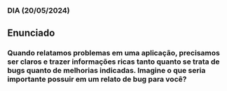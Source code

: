 ### DIA (20/05/2024)

## Enunciado 

### **Quando relatamos problemas em uma aplicação, precisamos ser claros e trazer informações ricas tanto quanto se trata de bugs quanto de melhorias indicadas. Imagine o que seria importante possuir em um relato de bug para você?**


